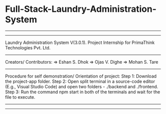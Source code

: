 # Full-Stack-Laundry-Administration-System
--------------------------------------------------------------------------------------------------------------------------------
--------------------------------------------------------------------------------------------------------------------------------

Laundry Administration System V(3.0.1).
Project Internship for PrimaThink Technologies Pvt. Ltd.

--------------------------------------------------------------------------------------------------------------------------------

Creators/ Contributors:
 => Eshan S. Dhok
 => Ojas V. Dighe
 => Mohan S. Tare

--------------------------------------------------------------------------------------------------------------------------------

Procedure for self demonstration/ Orientation of project:
Step 1: Download the project-app folder.
Step 2: Open split terminal in a source-code editor (E.g., Visual Studio Code) and open two folders - ./backend and ./frontend.
Step 3: Run the command npm start in both of the terminals and wait for the file to execute.

--------------------------------------------------------------------------------------------------------------------------------
--------------------------------------------------------------------------------------------------------------------------------

